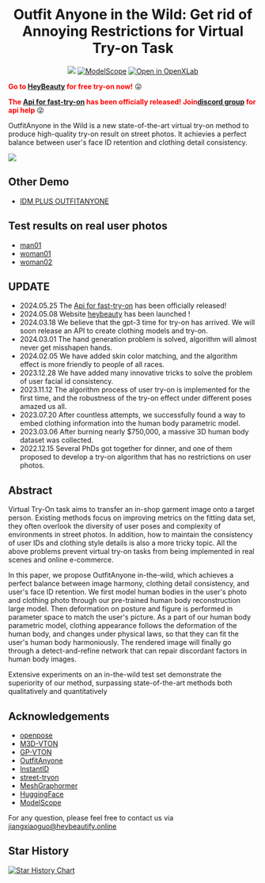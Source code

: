 <div align="center">
<h1>Outfit Anyone in the Wild: Get rid of Annoying Restrictions for Virtual Try-on Task</h1>

<a href='https://huggingface.co/spaces/selfit-camera/OutfitAnyone-in-the-Wild'><img src='https://img.shields.io/badge/%F0%9F%A4%97%20Hugging%20Face-Spaces-blue'></a>
[![ModelScope](https://img.shields.io/badge/ModelScope-Studios-blue)](https://www.modelscope.cn/studios/selfitcamera/OutfitAnyoneInTheWild/summary)
[![Open in OpenXLab](https://cdn-static.openxlab.org.cn/app-center/openxlab_app.svg)](https://openxlab.org.cn/apps/detail/jiangxiaoguo/OutfitAnyone-in-the-Wild)

</div>


<font color='red'>**Go to [HeyBeauty](https://www.producthunt.com/posts/heybeauty) for free try-on now!**</font> :stuck_out_tongue_winking_eye:

<font color='red'>**The [Api for fast-try-on](https://heybeauty.ai/keys) has been officially released! Join[discord group](https://discord.gg/dDtspruKMW) for api help**</font> :stuck_out_tongue_winking_eye:


OutfitAnyone in the Wild is a new state-of-the-art virtual try-on method to produce high-quality try-on result on street photos. It achievies a perfect balance between user's face ID retention and clothing detail consistency.

<img src='assets/show.JPG'>

## Other Demo
- [IDM PLUS OUTFITANYONE](https://huggingface.co/spaces/selfit-camera/IDM-VTON-PLUS)

## Test results on real user photos
- [man01](https://heybeautify.online/ClothData/Publics/Shows/shows/man_v2/man_v2.html) 
- [woman01](https://heybeautify.online/ClothData/Publics/Shows/shows/cider/cider_0403.html) 
- [woman02](https://heybeautify.online/ClothData/Publics/Shows/shows/baifa/baifa_0408.html) 

## UPDATE

* 2024.05.25 The [Api for fast-try-on](https://heybeauty.ai/keys) has been officially released!
* 2024.05.08 Website [heybeauty](https://www.producthunt.com/posts/heybeauty) has been launched ! 
* 2024.03.18 We believe that the gpt-3 time for try-on has arrived. We will soon release an API to create clothing models and try-on.
* 2024.03.01 The hand generation problem is solved, algorithm will almost never get misshapen hands.
* 2024.02.05 We have added skin color matching, and the algorithm effect is more friendly to people of all races.
* 2023.12.28 We have added many innovative tricks to solve the problem of user facial id consistency.
* 2023.11.12 The algorithm process of user try-on is implemented for the first time, and the robustness of the try-on effect under different poses amazed us all.
* 2023.07.20 After countless attempts, we successfully found a way to embed clothing information into the human body parametric model.
* 2023.03.06 After burning nearly $750,000, a massive 3D human body dataset was collected.
* 2022.12.15 Several PhDs got together for dinner, and one of them proposed to develop a try-on algorithm that has no restrictions on user photos. 


## Abstract
Virtual Try-On task aims to transfer an in-shop garment image onto a target person. Existing methods focus on improving metrics on the fitting data set, they often overlook the diversity of user poses and complexity of environments in street photos. In addition, how to maintain the consistency of user IDs and clothing style details is also a more tricky topic. All the above problems prevent virtual try-on tasks from being implemented in real scenes and online e-commerce. 

In this paper, we propose OutfitAnyone in-the-wild, which achieves a perfect balance between image harmony, clothing detail consistency, and user's face ID retention.
We first model human bodies in the user's photo and clothing photo through our pre-trained human body reconstruction large model. Then deformation on posture and figure is performed in parameter space to match the user's picture. As a part of our human body parametric model, clothing appearance follows the deformation of the human body, and changes under physical laws, so that they can fit the user's human body harmoniously. The rendered image will finally go through a detect-and-refine network that can repair discordant factors in human body images. 

Extensive experiments on an in-the-wild test set demonstrate the superiority of our method, surpassing state-of-the-art methods both qualitatively and quantitatively

## Acknowledgements
- [openpose](https://github.com/CMU-Perceptual-Computing-Lab/openpose) 
- [M3D-VTON](https://github.com/fyviezhao/M3D-VTON) 
- [GP-VTON](https://github.com/xiezhy6/GP-VTON) 
- [OutfitAnyone](https://github.com/HumanAIGC/OutfitAnyone) 
- [InstantID](https://github.com/InstantID/InstantID) 
- [street-tryon](https://github.com/cuiaiyu/street-tryon-benchmark) 
- [MeshGraphormer](https://github.com/microsoft/MeshGraphormer) 
- [HuggingFace](https://github.com/huggingface)
- [ModelScope](https://github.com/modelscope/modelscope) 

For any question, please feel free to contact us via jiangxiaoguo@heybeautify.online

## Star History

[![Star History Chart](https://api.star-history.com/svg?repos=selfitcamera/Outfit-Anyone-in-the-Wild&type=Date)](https://star-history.com/#selfitcamera/Outfit-Anyone-in-the-Wild&Date)
